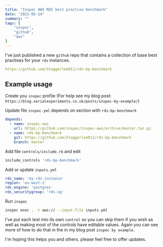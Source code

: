 ```yaml
---
title: "Inspec AWS RDS best practise benchmark"
date: "2021-05-14"
summary: ""
tags: [
    "inspec",
    "github",
    "aws"
]
---
```


I've just published a new `github` repo that contains a collection of base best practises for your `rds` instances.

``` yml
https://github.com/Staggerlee011/rds-bp-benchmark
```

## Example usage

Create you `inspec` profile (For help see my blog post: `https://blog.serialexperiments.co.uk/posts/inspec-by-example/`)

Update file `inspec.yml` depends on section with `rds-bp-benchmark`

``` yml
depends:
  - name: inspec-aws
    url: https://github.com/inspec/inspec-aws/archive/master.tar.gz
  - name: rds-bp-benchmark
    git: https://github.com/Staggerlee011/rds-bp-benchmark
    branch: master
```

Add file `controls/include.rb` and edit

``` ruby
include_controls 'rds-bp-benchmark'
```

Add or update `inputs.yml`

``` yml
rds_name: 'my-rds-instance'
region: 'eu-west-2'
rds_engine: 'postgres'
rds_securitygroup: 'rds-sg'
```

Run `inspec`

``` bash
inspec exec . -t aws:// --input-file inputs.yml
```

I've put each test into its own `control` so you can skip them if you wish as well as making most of the controls have editable values.
Again you can see more of how to do that in the in my blog post `inspec by example`.

I'm hoping this helps you and others. please feel free to offer updates.

